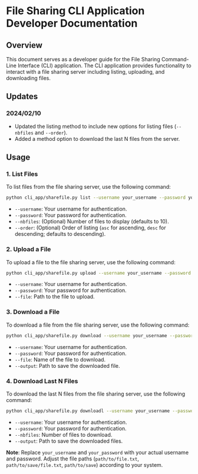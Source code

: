# File Sharing CLI Application Developer Documentation

## Overview

This document serves as a developer guide for the File Sharing Command-Line Interface (CLI) application. The CLI application provides functionality to interact with a file sharing server including listing, uploading, and downloading files.

## Updates

### 2024/02/10

- Updated the listing method to include new options for listing files (`--nbfiles` and `--order`).
- Added a method option to download the last N files from the server.

## Usage

### 1. List Files

To list files from the file sharing server, use the following command:

```bash
python cli_app/sharefile.py list --username your_username --password your_password [--nbfiles number] [--order asc|desc]
```

- `--username`: Your username for authentication.
- `--password`: Your password for authentication.
- `--nbfiles`: (Optional) Number of files to display (defaults to 10).
- `--order`: (Optional) Order of listing (`asc` for ascending, `desc` for descending; defaults to descending).

### 2. Upload a File

To upload a file to the file sharing server, use the following command:

```bash
python cli_app/sharefile.py upload --username your_username --password your_password --file path/to/file.txt
```

- `--username`: Your username for authentication.
- `--password`: Your password for authentication.
- `--file`: Path to the file to upload.

### 3. Download a File

To download a file from the file sharing server, use the following command:

```bash
python cli_app/sharefile.py download --username your_username --password your_password --file file.txt --output path/to/save/file.txt
```

- `--username`: Your username for authentication.
- `--password`: Your password for authentication.
- `--file`: Name of the file to download.
- `--output`: Path to save the downloaded file.

### 4. Download Last N Files

To download the last N files from the file sharing server, use the following command:

```bash
python cli_app/sharefile.py downloadl --username your_username --password your_password --nbfiles number --output path/to/save
```

- `--username`: Your username for authentication.
- `--password`: Your password for authentication.
- `--nbfiles`: Number of files to download.
- `--output`: Path to save the downloaded files.

**Note**: Replace `your_username` and `your_password` with your actual username and password. Adjust the file paths (`path/to/file.txt`, `path/to/save/file.txt`, `path/to/save`) according to your system.
